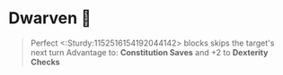 # __Dwarven__ 🍄 
> Perfect <:Sturdy:1152516154192044142> blocks skips the target's next turn
Advantage to: __Constitution Saves__ and +2 to __Dexterity Checks__

